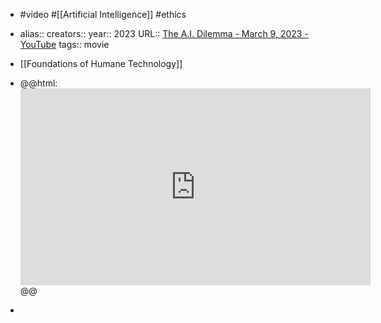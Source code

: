 - #video #[[Artificial Intelligence]] #ethics
- alias::
  creators::
  year:: 2023
  URL:: [The A.I. Dilemma - March 9, 2023 - YouTube](https://www.youtube.com/watch?v=xoVJKj8lcNQ)
  tags:: movie

- [[Foundations of Humane Technology]]
- @@html: <iframe width="560" height="315" src="https://www.youtube.com/embed/xoVJKj8lcNQ?si=xoJ1UNlSQs7UVa2k" title="YouTube video player" frameborder="0" allow="accelerometer; autoplay; clipboard-write; encrypted-media; gyroscope; picture-in-picture; web-share" allowfullscreen></iframe>@@
-
